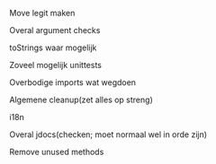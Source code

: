 Move legit maken

Overal argument checks

toStrings waar mogelijk

Zoveel mogelijk unittests

Overbodige imports wat wegdoen

Algemene cleanup(zet alles op streng)

i18n

Overal jdocs(checken; moet normaal wel in orde zijn)

Remove unused methods